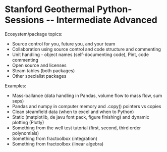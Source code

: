 # Stanford Geothermal Python-Sessions -- Intermediate Advanced

Ecosystem/package topics:
- Source control for you, future you, and your team
- Collaboration using source control and code structure and commenting
- Unit handling - object names (self-documenting code), Pint, code commenting
- Open source and licenses
- Steam tables (both packages)
- Other specialist packages


Examples:
- Mass-ballance (data handling in Pandas, volume flow to mass flow, sum seps)
- Pandas and numpy in computer memory and .copy() pointers vs copies
- Clean steamfield data (when to excel and when to Python)
- Static (matplotlib, de javu font pack, figure finishing) and dynamic plotting (Plotly)
- Something from the well test tutorial (first, second, third order polynomials)
- Something from fractoolbox (integration)
- Something from fractoolbox (linear algebra)

